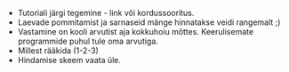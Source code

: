 * Tutoriali järgi tegemine - link või kordussooritus.
* Laevade pommitamist ja sarnaseid mänge hinnatakse veidi rangemalt ;)
* Vastamine on kooli arvutist aja kokkuhoiu mõttes. Keerulisemate programmide puhul tule oma arvutiga.
* Millest rääkida (1-2-3)
* Hindamise skeem vaata üle.
